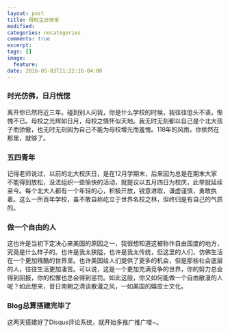 ```yaml
---
layout: post
title: 母校生日快乐
modified:
categories: nocategories 
comments: true
excerpt:
tags: []
image:
  feature:
date: 2016-05-03T21:22:16-04:00
---
```


### 时光仿佛，日月恍惚
离开你已然将近三年。碰到别人问我，你是什么学校的时候，我往往低头不语，惭愧不已。母校之光辉如日月，母校之情怀似天地。我无时无刻都以自己是个北大孩子而骄傲，也无时无刻因为自己不能为母校增光而羞愧。118年的风雨，你依然在那里，就够了。

### 五四青年
记得老师说过，以前的北大校庆日，是在12月学期末，后来因为总是在期末大家不能得到放松，没法组织一些愉快的活动，就提议以五月四日为校庆，此举就延续至今。每个北大人都有一个年轻的心，积极开放，锐意进取，谦虚谨慎，勇敢执着。这么一所百年学校，虽不敢自称屹立于世界名校之林，但终归是有自己的气质的。

### 做一个自由的人
这也许是当初下定决心来美国的原因之一，我很想知道这被称作自由国度的地方，究竟是什么样子的。也许是我太狭隘，也许是我太传统，但这里的人们，仿佛生活在一个更加残酷的世界里。也许美国给人们提供了更多的机会，但是那些社会底层的人，往往生活更加凄苦。可以说，这是一个更加充满竞争的世界，你的努力总会得到回报，你的松懈也总会得到惩罚。如此这般，你又如何能做一个自由散漫的人呢？如此想来，昔日南朝之清谈散漫之风，一如美国的嬉皮士文化。

### Blog总算搭建完毕了
这两天搭建好了Disqus评论系统，就开始多推广推广喽~。

